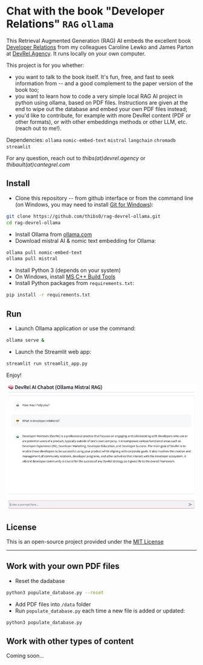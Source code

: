 # Chat with the book "Developer Relations" `RAG` `ollama`

This Retrieval Augmented Generation (RAG) AI embeds the excellent book [Developer Relations](https://www.amazon.com/Developer-Relations-Build-Successful-Program/dp/1484271637/ref=sr_1_2) from my colleagues Caroline Lewko and James Parton at [DevRel.Agency](https://devrel.agency). It runs locally on your own computer.

This project is for you whether:
* you want to talk to the book itself. It's fun, free, and fast to seek information from -- and a good complement to the paper version of the book too;
* you want to learn how to code a very simple local RAG AI project in python using ollama, based on PDF files. Instructions are given at the end to wipe out the database and embed your own PDF files instead;
* you'd like to contribute, for example with more DevRel content (PDF or other formats), or with other embeddings methods or other LLM, etc. (reach out to me!).

Dependencies: `ollama` `nomic-embed-text` `mistral` `langchain` `chromadb` `streamlit`

For any question, reach out to _thibs(at)devrel.agency_ or _thibault(at)cantegrel.com_

## Install

- Clone this repository -- from github interface or from the command line (on Windows, you may need to install [Git for Windows](https://gitforwindows.org)):
```bash
git clone https://github.com/thibs0/rag-devrel-ollama.git
cd rag-devrel-ollama
```

- Install Ollama from [ollama.com](https://ollama.com)
- Download mistral AI & nomic text embedding for Ollama:
```bash
ollama pull nomic-embed-text
ollama pull mistral
```

- Install Python 3 (depends on your system)
- On Windows, install [MS C++ Build Tools](https://visualstudio.microsoft.com/fr/visual-cpp-build-tools/)
- Install Python packages from `requirements.txt`:
```bash
pip install -r requirements.txt
```

## Run

- Launch Ollama application or use the command:
```bash
ollama serve &
```

- Launch the Streamlit web app:
```bash
streamlit run streamlit_app.py
```
Enjoy!

<picture>
 <source media="(prefers-color-scheme: dark)" srcset="/screenshot.png">
 <source media="(prefers-color-scheme: light)" srcset="/screenshot.png">
 <img alt="screenshot" src="/screenshot.png" width="800"/>
</picture>


## License
This is an open-source project provided under the [MIT License](LICENSE)

---

## Work with your own PDF files

- Reset the dadabase
```bash
python3 populate_database.py --reset
```

- Add PDF files into `/data` folder
- Run `populate_database.py` each time a new file is added or updated:
```bash
python3 populate_database.py
```

## Work with other types of content
Coming soon...

